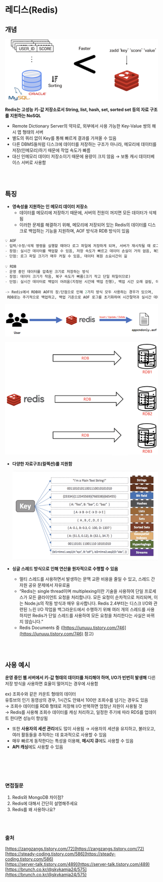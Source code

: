 # 레디스(Redis)
## 개념
![redis_1.png](./image/redis_1.png)

**Redis는 고성능 키-값 저장소로서 String, list, hash, set, sorted set 등의 자료 구조를 지원하는 NoSQL**
- Remote Dictionary Server의 약자로, 외부에서 사용 가능한 Key-Value 쌍의 해시 맵 형태의 서버
- 별도의 쿼리 없이 Key를 통해 빠르게 결과를 가져올 수 있음
- 다른 DBMS들처럼 디스크에 데이터를 저장하는 구조가 아니라, 메모리에 데이터를 저장(인메모리)하기 때문에 작업 속도가 빠름
- 대신 인메모리 데이터 저장소이기 때문에 용량이 크지 않음 → 보통 캐시 데이터베이스 서버로 사용함

<br></br>

## 특징
- **영속성을 지원하는 인 메모리 데이터 저장소**
    - 데이터를 메모리에 저장하기 때문에, 서버의 전원이 꺼지면 모든 데이터가 삭제됨
    - 이러한 문제를 해결하기 위해, 메모리에 저장되어 있는 Redis의 데이터를 디스크로 백업하는 기능을 지원하며, AOF 방식과 RDB 방식이 있음

```sql
💡 AOF
- 입력/수정/삭제 명령을 실행할 때마다 로그 파일에 저장하게 되며, 서버가 재시작될 때 로그 파일에 기록된 데이터를 실행하여 데이터를 복구할 수 있음
- 장점: 실시간 데이터를 백업할 수 있음, 저장 속도가 빠르고 데이터 손실이 거의 없음, 복원 가능
- 단점: 로그 파일 크기가 매우 커질 수 있음, 데이터 복원 소요시간이 긺

💡 RDB
- 운영 중인 데이터를 압축된 크기로 저장하는 방식
- 장점: 데이터 크기가 작음, 복구 속도가 빠름(크기 작고 단일 파일이므로)
- 단점: 실시간 데이터로 백업이 어려움(지정된 시간에 백업 진행), 백업 시간 오래 걸림, 데이터 손실 우려

-> Redis에서 RDB와 AOF의 장/단점으로 인해 2가지 방식 모두 사용하는 경우가 있으며, 
 RDB로는 주기적으로 백업하고, 백업 기준으로 AOF 로그를 초기화하여 시간절약과 실시간 데이터를 유지함
```

![redis_2.png](./image/redis_2.png)

![redis_3.png](./image/redis_3.png)

- **다양한 자료구조(컬렉션)를 지원함**
    
    ![redis_4.png](./image/redis_4.png)
    

- **싱글 스레드 방식으로 인해 연산을 원자적으로 수행할 수 있음**
    - 멀티 스레드를 사용하면서 발생하는 문맥 교환 비용을 줄일 수 있고, 스레드 간 자원 공유 문제에서 자유로움
    - “Redis는 single thread이며 multiplexing이란 기술을 사용하여 단일 프로세스가 모든 클라이언트 요청을 처리합니다. 모든 요청이 순차적으로 처리되며, 이는 Node.js의 작동 방식과 매우 유사합니다. Redis 2.4부터는 디스크 I/O와 관련된 느린 I/O 작업을 백그라운드에서 수행하기 위해 여러 개의 스레드를 사용하지만 Redis가 단일 스레드를 사용하여 모든 요청을 처리한다는 사실은 바뀌지 않습니다.”
    - Redis Documents 중 ([https://junuuu.tistory.com/746](https://junuuu.tistory.com/746) 참고)

<br></br>

## 사용 예시
**운영 중인 웹 서버에서 키-값 형태의 데이터를 처리해야 하며, I/O가 빈번히 발생해** 다른 저장 방식을 사용하면 효율이 떨어지는 경우에 사용함 

ex) 조회수와 같은 카운트 형태의 데이터      
유튜브의 인기 동영상의 경우, 1시간도 안돼서 100만 조회수를 넘기는 경우도 있음     
→ 조회수 데이터를 RDB 형태로 저장해 I/O 반복하면 엄청난 자원이 사용될 것     
→ Redis를 사용해 조회수 데이터를 캐싱 처리하고, 일정한 주기에 따라 RDS를 업데이트 한다면 성능이 향상됨      

- 또한 **사용자의 세션 관리**에도 많이 사용됨 → 사용자의 세션을 유지하고, 불러오고, 여러 활동들을 추적하는 데 효과적으로 사용할 수 있음
- 매우 빠르게 동작한다는 특성을 이용해, **메시지 큐**에도 사용할 수 있음
- **API 캐싱**에도 사용할 수 있음

<br></br>
<br></br>

### 면접질문
1. Redis와 MongoDB 차이점?
2. Redis에 대해서 간단히 설명해주세요
3. Redis를 왜 사용하나요?

<br></br>
### 출처
[https://zangzangs.tistory.com/72](https://zangzangs.tistory.com/72)    
[https://steady-coding.tistory.com/586](https://steady-coding.tistory.com/586)    
[https://server-talk.tistory.com/489](https://server-talk.tistory.com/489)    
[https://brunch.co.kr/@skykamja24/575](https://brunch.co.kr/@skykamja24/575)    
